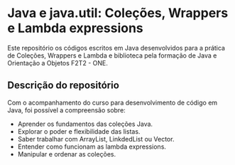 # Java e java.util: Coleções, Wrappers e Lambda expressions
 Este repositório os códigos escritos em Java desenvolvidos para a prática de Coleções, Wrappers e Lambda e biblioteca pela formação de Java e Orientação a Objetos F2T2 - ONE.

## Descrição do repositório
Com o acompanhamento do curso para desenvolvimento de código em Java, foi possível a compreensão sobre:
- Aprender os fundamentos das coleções Java.
- Explorar o poder e flexibilidade das listas.
- Saber trabalhar com ArrayList, LinkdedList ou Vector.
- Entender como funcionam as lambda expressions.
- Manipular e ordenar as coleções.
